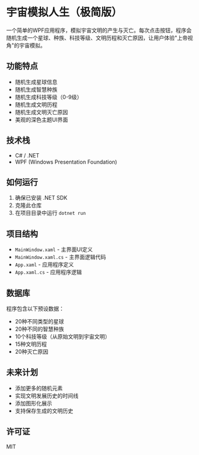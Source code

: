 # 宇宙模拟人生（极简版）

一个简单的WPF应用程序，模拟宇宙文明的产生与灭亡。每次点击按钮，程序会随机生成一个星球、种族、科技等级、文明历程和灭亡原因，让用户体验"上帝视角"的宇宙模拟。

## 功能特点

- 随机生成星球信息
- 随机生成智慧种族
- 随机生成科技等级（0-9级）
- 随机生成文明历程
- 随机生成文明灭亡原因
- 美观的深色主题UI界面

## 技术栈

- C# / .NET
- WPF (Windows Presentation Foundation)

## 如何运行

1. 确保已安装 .NET SDK
2. 克隆此仓库
3. 在项目目录中运行 `dotnet run`

## 项目结构

- `MainWindow.xaml` - 主界面UI定义
- `MainWindow.xaml.cs` - 主界面逻辑代码
- `App.xaml` - 应用程序定义
- `App.xaml.cs` - 应用程序逻辑

## 数据库

程序包含以下预设数据：

- 20种不同类型的星球
- 20种不同的智慧种族
- 10个科技等级（从原始文明到宇宙文明）
- 15种文明历程
- 20种灭亡原因

## 未来计划

- 添加更多的随机元素
- 实现文明发展历史的时间线
- 添加图形化展示
- 支持保存生成的文明历史

## 许可证

MIT